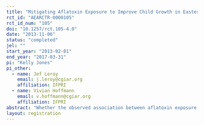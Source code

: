 ```yaml
---
title: "Mitigating Aflatoxin Exposure to Improve Child Growth in Eastern Kenya (MAICE)"
rct_id: "AEARCTR-0000105"
rct_id_num: "105"
doi: "10.1257/rct.105-4.0"
date: "2013-11-06"
status: "completed"
jel: ""
start_year: "2013-02-01"
end_year: "2017-03-31"
pi: "Kelly Jones"
pi_other:
  - name: Jef Leroy
    email: j.leroy@cgiar.org
    affiliation: IFPRI
  - name: Vivian Hoffmann
    email: v.hoffmann@cgiar.org
    affiliation: IFPRI
abstract: "Whether the observed association between aflatoxin exposure and stunting in children is causal, and how exposure to this toxin can be mitigated, are open questions. This study comprises a three-arm randomized controlled trial designed to answer both questions. Within 71 randomly selected maize-growing villages of Meru and Tharaka-Nithi counties of Kenya, households that included a pregnant woman or child under 2 years of age were recruited. Villages were randomly assigned to, a post-harvest technology intervention group, an exposure reduction intervention group, or a comparison group. Within the post-harvest group, prices for an aflatoxin mitigation technology were randomly varied across households, as was the opportunity to receive a price incentive for safe stored maize. Primary outcomes in the post-harvest technology sub-study are adoption of the technology and aflatoxin levels in stored maize.  Primary outcomes in the exposure reduction sub-study are blood aflatoxin levels in children and child linear growth (LAZ). "
layout: registration
---
```


